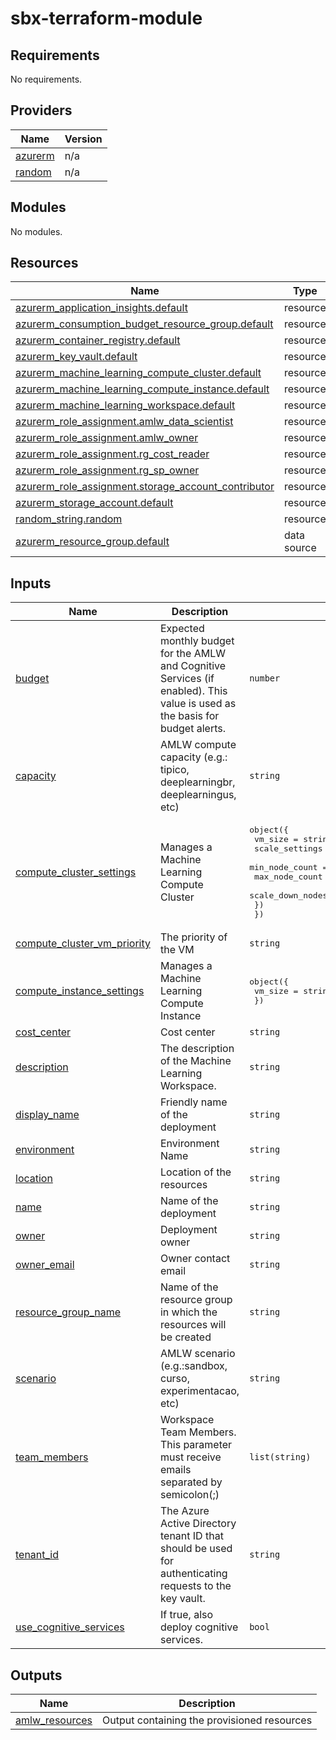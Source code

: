 # sbx-terraform-module
<!-- BEGIN_TF_DOCS -->
## Requirements

No requirements.

## Providers

| Name | Version |
|------|---------|
| <a name="provider_azurerm"></a> [azurerm](#provider\_azurerm) | n/a |
| <a name="provider_random"></a> [random](#provider\_random) | n/a |

## Modules

No modules.

## Resources

| Name | Type |
|------|------|
| [azurerm_application_insights.default](https://registry.terraform.io/providers/hashicorp/azurerm/latest/docs/resources/application_insights) | resource |
| [azurerm_consumption_budget_resource_group.default](https://registry.terraform.io/providers/hashicorp/azurerm/latest/docs/resources/consumption_budget_resource_group) | resource |
| [azurerm_container_registry.default](https://registry.terraform.io/providers/hashicorp/azurerm/latest/docs/resources/container_registry) | resource |
| [azurerm_key_vault.default](https://registry.terraform.io/providers/hashicorp/azurerm/latest/docs/resources/key_vault) | resource |
| [azurerm_machine_learning_compute_cluster.default](https://registry.terraform.io/providers/hashicorp/azurerm/latest/docs/resources/machine_learning_compute_cluster) | resource |
| [azurerm_machine_learning_compute_instance.default](https://registry.terraform.io/providers/hashicorp/azurerm/latest/docs/resources/machine_learning_compute_instance) | resource |
| [azurerm_machine_learning_workspace.default](https://registry.terraform.io/providers/hashicorp/azurerm/latest/docs/resources/machine_learning_workspace) | resource |
| [azurerm_role_assignment.amlw_data_scientist](https://registry.terraform.io/providers/hashicorp/azurerm/latest/docs/resources/role_assignment) | resource |
| [azurerm_role_assignment.amlw_owner](https://registry.terraform.io/providers/hashicorp/azurerm/latest/docs/resources/role_assignment) | resource |
| [azurerm_role_assignment.rg_cost_reader](https://registry.terraform.io/providers/hashicorp/azurerm/latest/docs/resources/role_assignment) | resource |
| [azurerm_role_assignment.rg_sp_owner](https://registry.terraform.io/providers/hashicorp/azurerm/latest/docs/resources/role_assignment) | resource |
| [azurerm_role_assignment.storage_account_contributor](https://registry.terraform.io/providers/hashicorp/azurerm/latest/docs/resources/role_assignment) | resource |
| [azurerm_storage_account.default](https://registry.terraform.io/providers/hashicorp/azurerm/latest/docs/resources/storage_account) | resource |
| [random_string.random](https://registry.terraform.io/providers/hashicorp/random/latest/docs/resources/string) | resource |
| [azurerm_resource_group.default](https://registry.terraform.io/providers/hashicorp/azurerm/latest/docs/data-sources/resource_group) | data source |

## Inputs

| Name | Description | Type | Default | Required |
|------|-------------|------|---------|:--------:|
| <a name="input_budget"></a> [budget](#input\_budget) | Expected monthly budget for the AMLW and Cognitive Services (if enabled). This value is used as the basis for budget alerts. | `number` | `1` | no |
| <a name="input_capacity"></a> [capacity](#input\_capacity) | AMLW compute capacity (e.g.: tipico, deeplearningbr, deeplearningus, etc) | `string` | `""` | no |
| <a name="input_compute_cluster_settings"></a> [compute\_cluster\_settings](#input\_compute\_cluster\_settings) | Manages a Machine Learning Compute Cluster | <pre>object({<br>    vm_size = string<br>    scale_settings = object({<br>      min_node_count                       = number<br>      max_node_count                       = number<br>      scale_down_nodes_after_idle_duration = string<br>    })<br>  })</pre> | `null` | no |
| <a name="input_compute_cluster_vm_priority"></a> [compute\_cluster\_vm\_priority](#input\_compute\_cluster\_vm\_priority) | The priority of the VM | `string` | `"LowPriority"` | no |
| <a name="input_compute_instance_settings"></a> [compute\_instance\_settings](#input\_compute\_instance\_settings) | Manages a Machine Learning Compute Instance | <pre>object({<br>    vm_size = string<br>  })</pre> | `null` | no |
| <a name="input_cost_center"></a> [cost\_center](#input\_cost\_center) | Cost center | `string` | `""` | no |
| <a name="input_description"></a> [description](#input\_description) | The description of the Machine Learning Workspace. | `string` | `""` | no |
| <a name="input_display_name"></a> [display\_name](#input\_display\_name) | Friendly name of the deployment | `string` | `""` | no |
| <a name="input_environment"></a> [environment](#input\_environment) | Environment Name | `string` | `""` | no |
| <a name="input_location"></a> [location](#input\_location) | Location of the resources | `string` | `"Brazil South"` | no |
| <a name="input_name"></a> [name](#input\_name) | Name of the deployment | `string` | n/a | yes |
| <a name="input_owner"></a> [owner](#input\_owner) | Deployment owner | `string` | `""` | no |
| <a name="input_owner_email"></a> [owner\_email](#input\_owner\_email) | Owner contact email | `string` | `""` | no |
| <a name="input_resource_group_name"></a> [resource\_group\_name](#input\_resource\_group\_name) | Name of the resource group in which the resources will be created | `string` | n/a | yes |
| <a name="input_scenario"></a> [scenario](#input\_scenario) | AMLW scenario (e.g.:sandbox, curso, experimentacao, etc) | `string` | `""` | no |
| <a name="input_team_members"></a> [team\_members](#input\_team\_members) | Workspace Team Members. This parameter must receive emails separated by semicolon(;) | `list(string)` | `[]` | no |
| <a name="input_tenant_id"></a> [tenant\_id](#input\_tenant\_id) | The Azure Active Directory tenant ID that should be used for authenticating requests to the key vault. | `string` | `""` | no |
| <a name="input_use_cognitive_services"></a> [use\_cognitive\_services](#input\_use\_cognitive\_services) | If true, also deploy cognitive services. | `bool` | `false` | no |

## Outputs

| Name | Description |
|------|-------------|
| <a name="output_amlw_resources"></a> [amlw\_resources](#output\_amlw\_resources) | Output containing the provisioned resources |
<!-- END_TF_DOCS -->